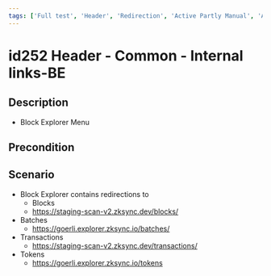 ```yaml
---
tags: ['Full test', 'Header', 'Redirection', 'Active Partly Manual', 'Automated']
---
```


# id252 Header - Common - Internal links-BE

## Description
  - Block Explorer Menu

## Precondition


## Scenario
- Block Explorer contains redirections to
    - Blocks
    - https://staging-scan-v2.zksync.dev/blocks/
- Batches
    - https://goerli.explorer.zksync.io/batches/
- Transactions
    - https://staging-scan-v2.zksync.dev/transactions/
- Tokens
    - https://goerli.explorer.zksync.io/tokens
